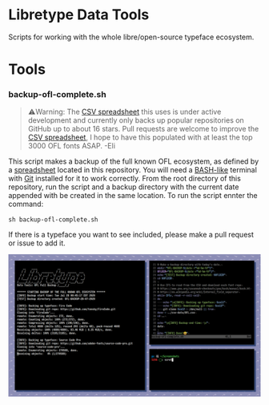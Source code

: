 # Libretype Data Tools
Scripts for working with the whole libre/open-source typeface ecosystem.

# Tools
### backup-ofl-complete.sh

>⚠️Warning: The [CSV spreadsheet](csv-data/OFL.txt) this uses is under active development and currently only backs up popular repositories on GitHub up to about 16 stars. Pull requests are welcome to improve the [CSV spreadsheet](csv-data/OFL.txt), I hope to have this populated with at least the top 3000 OFL fonts ASAP. -Eli

This script makes a backup of the full known OFL ecosystem, as defined by a [spreadsheet](csv-data/OFL.csv) located in this repository.
You will need a [BASH-like](https://www.gnu.org/savannah-checkouts/gnu/bash/manual/bash.html) terminal with [Git](https://git-scm.com/book/en/v2/Getting-Started-Installing-Git) installed for it to work correctly. From the root directory of this repository, run the script and a backup directory with the current date appended with be created in the same location. To run the script ennter the command:
```
sh backup-ofl-complete.sh
```
If there is a typeface you want to see included, please make a pull request or issue to add it.

![example image](screenshots/screenshot-02.png)

